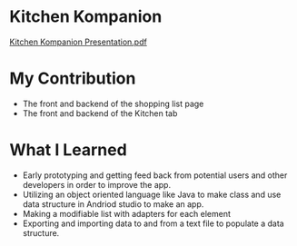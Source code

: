 # Kitchen Kompanion

[Kitchen Kompanion Presentation.pdf](https://github.com/gsalaz/KitchenKompanion/files/8367803/Kitchen.Kompanion.Presentation.pdf)

# My Contribution
- The front and backend of the shopping list page
- The front and backend of the Kitchen tab

# What I Learned
- Early prototyping and getting feed back from potential users and other developers in order to improve the app.
- Utilizing an object oriented language like Java to make class and use data structure in Andriod studio to make an app.
- Making a modifiable list with adapters for each element
- Exporting and importing data to and from a text file to populate a data structure.
